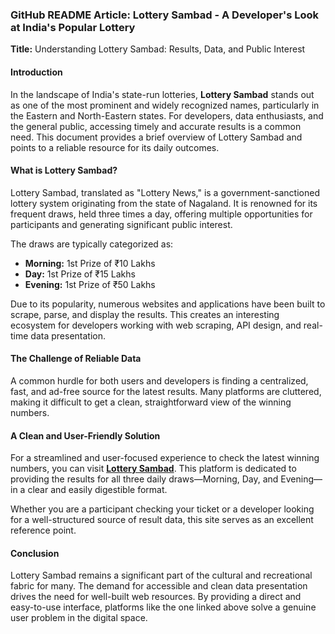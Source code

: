 
### **GitHub README Article: Lottery Sambad - A Developer's Look at India's Popular Lottery**

**Title:** Understanding Lottery Sambad: Results, Data, and Public Interest

#### **Introduction**

In the landscape of India's state-run lotteries, **Lottery Sambad** stands out as one of the most prominent and widely recognized names, particularly in the Eastern and North-Eastern states. For developers, data enthusiasts, and the general public, accessing timely and accurate results is a common need. This document provides a brief overview of Lottery Sambad and points to a reliable resource for its daily outcomes.

#### **What is Lottery Sambad?**

Lottery Sambad, translated as "Lottery News," is a government-sanctioned lottery system originating from the state of Nagaland. It is renowned for its frequent draws, held three times a day, offering multiple opportunities for participants and generating significant public interest.

The draws are typically categorized as:
*   **Morning:** 1st Prize of ₹10 Lakhs
*   **Day:** 1st Prize of ₹15 Lakhs
*   **Evening:** 1st Prize of ₹50 Lakhs

Due to its popularity, numerous websites and applications have been built to scrape, parse, and display the results. This creates an interesting ecosystem for developers working with web scraping, API design, and real-time data presentation.

#### **The Challenge of Reliable Data**

A common hurdle for both users and developers is finding a centralized, fast, and ad-free source for the latest results. Many platforms are cluttered, making it difficult to get a clean, straightforward view of the winning numbers.

#### **A Clean and User-Friendly Solution**

For a streamlined and user-focused experience to check the latest winning numbers, you can visit **[Lottery Sambad](https://lotterysambadtoday.app/)**. This platform is dedicated to providing the results for all three daily draws—Morning, Day, and Evening—in a clear and easily digestible format.

Whether you are a participant checking your ticket or a developer looking for a well-structured source of result data, this site serves as an excellent reference point.

#### **Conclusion**

Lottery Sambad remains a significant part of the cultural and recreational fabric for many. The demand for accessible and clean data presentation drives the need for well-built web resources. By providing a direct and easy-to-use interface, platforms like the one linked above solve a genuine user problem in the digital space.
